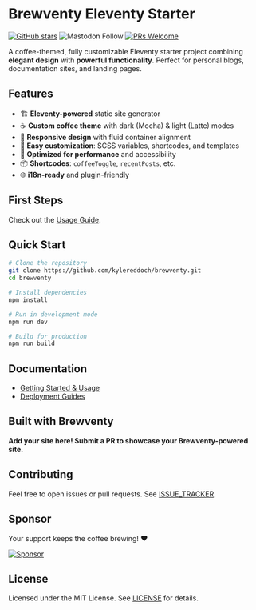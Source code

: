 # Brewventy Eleventy Starter

[![GitHub stars](https://img.shields.io/github/kylereddoch/brewventy?style=flat-square&logo=github&logoColor=white&label=GitHub%20stars)](https://github.com/kylereddoch/brewventy/stargazers)  ![Mastodon Follow](https://img.shields.io/mastodon/follow/114614907486620795?domain=infosec.exchange&style=for-the-badge&logo=mastodon&logoColor=white&labelColor=%232F0C7A&color=brightgreen&link=https%3A%2F%2Finfosec.exchange%2F%40cyberseckyle)  [![PRs Welcome](https://img.shields.io/badge/PRs-Welcome-brightgreen?style=for-the-badge)](https://github.com/kylereddoch/brewventy/pulls)

A coffee-themed, fully customizable Eleventy starter project combining **elegant design** with **powerful functionality**. Perfect for personal blogs, documentation sites, and landing pages.

## Features

- 🏗️ **Eleventy-powered** static site generator
- ☕ **Custom coffee theme** with dark (Mocha) & light (Latte) modes
- 🎨 **Responsive design** with fluid container alignment
- 🔧 **Easy customization**: SCSS variables, shortcodes, and templates
- 🚀 **Optimized for performance** and accessibility
- 📦 **Shortcodes**: `coffeeToggle`, `recentPosts`, etc.
- 🌐 **i18n-ready** and plugin-friendly

## First Steps

Check out the [Usage Guide](USAGE.md).

## Quick Start

```bash
# Clone the repository
git clone https://github.com/kylereddoch/brewventy.git
cd brewventy

# Install dependencies
npm install

# Run in development mode
npm run dev

# Build for production
npm run build
```

## Documentation

- [Getting Started & Usage](USAGE.md)
- [Deployment Guides](DEPLOYMENT.md)

## Built with Brewventy

**Add your site here! Submit a PR to showcase your Brewventy-powered site.**

## Contributing

Feel free to open issues or pull requests. See [ISSUE_TRACKER](https://github.com/kylereddoch/brewventy/issues).

## Sponsor

Your support keeps the coffee brewing! ❤

[![Sponsor](https://img.shields.io/badge/Sponsor%20Brewventy-❤️-brightgreen.svg)](https://github.com/sponsors/kylereddoch)

## License

Licensed under the MIT License. See [LICENSE](LICENSE) for details.